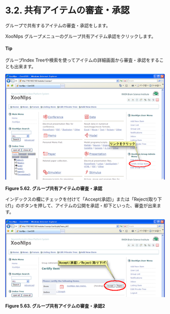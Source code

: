 # 3.2. 共有アイテムの審査・承認

グループで共有するアイテムの審査・承認をします。

XooNIps グループメニューのグループ共有アイテム承認をクリックします。

#### Tip

グループIndex Treeや検索を使ってアイテムの詳細画面から審査・承認をすることも出来ます。

![](../../.gitbook/assets/xoonips-operate57.png)

**Figure 5.62. グループ共有アイテムの審査・承認**  


インデックスの欄にチェックを付けて「Accept\(承認\)」または「Reject\(取り下げ\)」のボタンを押して、アイテムの公開を承認・却下といった、審査が出来ます。

![](../../.gitbook/assets/xoonips-operate58.png)

 **Figure 5.63. グループ共有アイテムの審査・承認2**

